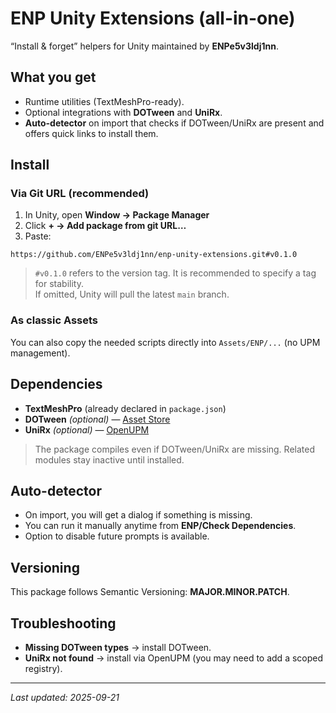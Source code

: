 # ENP Unity Extensions (all-in-one)

“Install & forget” helpers for Unity maintained by **ENPe5v3ldj1nn**.

## What you get
- Runtime utilities (TextMeshPro-ready).
- Optional integrations with **DOTween** and **UniRx**.
- **Auto-detector** on import that checks if DOTween/UniRx are present and offers quick links to install them.

## Install

### Via Git URL (recommended)
1. In Unity, open **Window → Package Manager**
2. Click **+ → Add package from git URL…**
3. Paste:

```
https://github.com/ENPe5v3ldj1nn/enp-unity-extensions.git#v0.1.0
```

> `#v0.1.0` refers to the version tag. It is recommended to specify a tag for stability.  
> If omitted, Unity will pull the latest `main` branch.

### As classic Assets
You can also copy the needed scripts directly into `Assets/ENP/...` (no UPM management).

## Dependencies
- **TextMeshPro** (already declared in `package.json`)
- **DOTween** *(optional)* — [Asset Store](https://assetstore.unity.com/packages/tools/animation/dotween-hotween-v2-27676)
- **UniRx** *(optional)* — [OpenUPM](https://openupm.com/packages/com.neuecc.unirx/)

> The package compiles even if DOTween/UniRx are missing. Related modules stay inactive until installed.

## Auto-detector
- On import, you will get a dialog if something is missing.
- You can run it manually anytime from **ENP/Check Dependencies**.
- Option to disable future prompts is available.

## Versioning
This package follows Semantic Versioning: **MAJOR.MINOR.PATCH**.

## Troubleshooting
- **Missing DOTween types** → install DOTween.
- **UniRx not found** → install via OpenUPM (you may need to add a scoped registry).

---

_Last updated: 2025-09-21_
